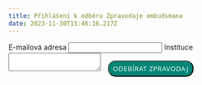 ```yaml
---
title: Přihlášení k odběru Zpravodaje ombudsmana
date: 2023-11-30T15:46:16.217Z
---
```

<form	method="post" target="_self" action="https://app.smartemailing.cz/public/web-forms-v2/display-form/665824-ew38ac6jz57agxebhxmeai0emi6cmmjdve1565ud2u5z9dp7t7eivndmg6labc0tyiboijznx779vcozvbq9tcz21tq00sv1iqf1" id="se20-webform-665824-ew38ac6jz57agxebhxmeai0emi6cmmjdve1565ud2u5z9dp7t7eivndmg6labc0tyiboijznx779vcozvbq9tcz21tq00sv1iqf1">
<label for="frm-webFormHtmlRenderer-webFormForm-fields-df_emailaddress">E-mailová adresa</label>
<input type="text" name="fields[df_emailaddress]" data-emailaddress="1" id="frm-webFormHtmlRenderer-webFormForm-fields-df_emailaddress" required>
<label for="frm-webFormHtmlRenderer-webFormForm-fields-cf_2">Instituce</label>
<textarea name="fields[cf_2]" id="frm-webFormHtmlRenderer-webFormForm-fields-cf_2"></textarea>
<input type="submit" name="_submit" value="ODEBÍRAT ZPRAVODAJ" style="background: #008576;
color: white;
padding: 5px 8px;
margin: 10px;
text-decoration: none;
border-radius: 15px;
font-family: daxline,open sans,sans-serif;
letter-spacing:.04em;
">
<input type="hidden" name="referrer" id="se-ref-field-id" value="">
<input type="hidden" name="sessionid" id="se-sessionid-field" value="">
<input type="hidden" name="sessionUid" id="se-sessionUid-field" value=""><input type="hidden" name="_do" value="webFormHtmlRenderer-webFormForm-submit"></form>
